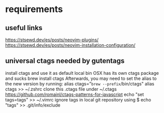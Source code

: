 # requirements

## useful links

https://stsewd.dev/es/posts/neovim-plugins/
https://stsewd.dev/es/posts/neovim-installation-configuration/

## universal ctags needed by gutentags

install ctags and use it as default local bin OSX has its own ctags package and sucks
brew install ctags
Afterwards, you may need to set the alias to the new version by running:
alias ctags="`brew --prefix`/bin/ctags"
alias ctags >> ~/.zshrc
clone this .ctags file under ~/.ctags https://github.com/romainl/ctags-patterns-for-javascript
echo "set tags=tags" >> ~/.vimrc
ignore tags in local git repository using
\$ echo "tags" >> .git/info/exclude
